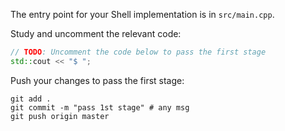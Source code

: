 The entry point for your Shell implementation is in `src/main.cpp`.

Study and uncomment the relevant code:

```cpp
// TODO: Uncomment the code below to pass the first stage
std::cout << "$ ";
```

Push your changes to pass the first stage:

```
git add .
git commit -m "pass 1st stage" # any msg
git push origin master
```
